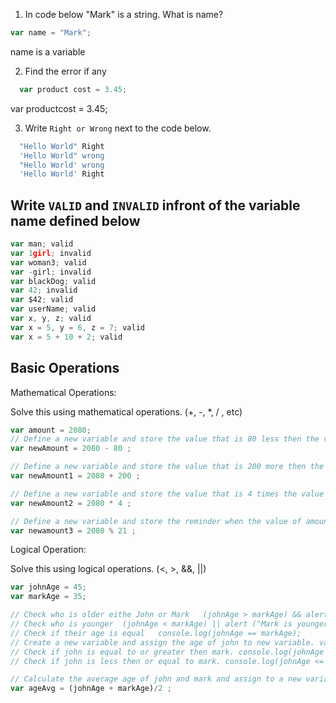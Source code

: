 1. In code below "Mark" is a string.  What is name?
```js
var name = "Mark";
```
name is a variable

2. Find the error if any
```js
  var product cost = 3.45;
``` 
var productcost = 3.45;

3. Write `Right or Wrong` next to the code below.

```js
  "Hello World" Right 
  'Hello World" wrong
  "Hello World' wrong
  'Hello World' Right
```

## Write `VALID` and `INVALID` infront of the variable name defined below
```js
var man; valid
var 1girl; invalid
var woman3; valid
var -girl; invalid
var blackDog; valid
var 42; invalid
var $42; valid
var userName; valid
var x, y, z; valid
var x = 5, y = 6, z = 7; valid
var x = 5 + 10 + 2; valid
```

## Basic Operations

Mathematical Operations:

Solve this using mathematical operations. (+, -, *, / , etc)

```js
var amount = 2080;
// Define a new variable and store the value that is 80 less then the value of amount.
var newAmount = 2080 - 80 ;

// Define a new variable and store the value that is 200 more then the value of amount.
var newAmount1 = 2080 + 200 ;

// Define a new variable and store the value that is 4 times the value of amount.
var newAmount2 = 2080 * 4 ;

// Define a new variable and store the reminder when the value of amount is  divided by 21.
var newamount3 = 2080 % 21 ;
```

Logical Operation:

Solve this using logical operations. (<, >, &&, ||)

```js
var johnAge = 45;
var markAge = 35;

// Check who is older eithe John or Mark   (johnAge > markAge) && alert ("JOHN IS OLDER")
// Check who is younger  (johnAge < markAge) || alert ("Mark is younger")
// Check if their age is equal   console.log(johnAge == markAge);
// Create a new variable and assign the age of john to new variable. var newAge = johnAge ; 
// Check if john is equal to or greater then mark. console.log(johnAge >= markAge);
// Check if john is less then or equal to mark. console.log(johnAge <= markAge)

// Calculate the average age of john and mark and assign to a new variable.
var ageAvg = (johnAge + markAge)/2 ;
```
